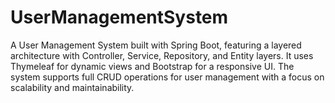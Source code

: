 # UserManagementSystem
A User Management System built with Spring Boot, featuring a layered architecture with Controller, Service, Repository, and Entity layers. It uses Thymeleaf for dynamic views and Bootstrap for a responsive UI. The system supports full CRUD operations for user management with a focus on scalability and maintainability.
